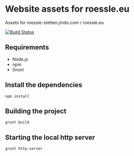 # Website assets for roessle.eu

Assets for roessle-stetten.jmdo.com / roessle.eu

[![Build Status](https://circleci.com/gh/roessle/website-assets.svg?style=shield)](https://circleci.com/gh/roessle/website-assets)

## Requirements

* Node.js
* npm
* Grunt

## Install the dependencies

```shell
npm install
```

## Building the project

```shell
grunt build
```

## Starting the local http server

```shell
grunt http-server
```
